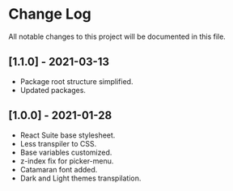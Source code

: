 # Change Log

All notable changes to this project will be documented in this file.

## [1.1.0] - 2021-03-13
- Package root structure simplified.
- Updated packages.

## [1.0.0] - 2021-01-28
- React Suite base stylesheet.
- Less transpiler to CSS.
- Base variables customized.
- z-index fix for picker-menu.
- Catamaran font added.
- Dark and Light themes transpilation.
